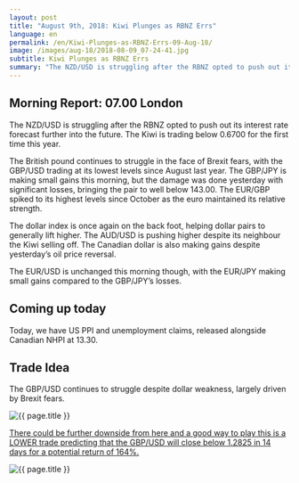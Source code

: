 ```yaml
---
layout: post
title: "August 9th, 2018: Kiwi Plunges as RBNZ Errs"
language: en
permalink: /en/Kiwi-Plunges-as-RBNZ-Errs-09-Aug-18/
image: /images/aug-18/2018-08-09_07-24-41.jpg
subtitle: Kiwi Plunges as RBNZ Errs
summary: "The NZD/USD is struggling after the RBNZ opted to push out its interest rate forecast further into the future. The Kiwi is trading below 0.6700 for the first time this year"
---
```

## Morning Report: 07.00 London

The NZD/USD is struggling after the RBNZ opted to push out its interest rate forecast further into the future. The Kiwi is trading below 0.6700 for the first time this year. 

The British pound continues to struggle in the face of Brexit fears, with the GBP/USD trading at its lowest levels since August last year. The GBP/JPY is making small gains this morning, but the damage was done yesterday with significant losses, bringing the pair to well below 143.00. The EUR/GBP spiked to its highest levels since October as the euro maintained its relative strength. 

The dollar index is once again on the back foot, helping dollar pairs to generally lift higher. The AUD/USD is pushing higher despite its neighbour the Kiwi selling off. The Canadian dollar is also making gains despite yesterday’s oil price reversal. 

The EUR/USD is unchanged this morning though, with the EUR/JPY making small gains compared to the GBP/JPY’s losses. 

## Coming up today

Today, we have US PPI and unemployment claims, released alongside Canadian NHPI at 13.30. 

## Trade Idea

The GBP/USD continues to struggle despite dollar weakness, largely driven by Brexit fears.

<img class="post-image" src="{{ site.url }}/images/aug-18/2018-08-09_07-24-41.jpg" alt="{{ page.title }}" title="{{ page.title }}">

<a href="%LINK%%?currency=GBP&market=forex&underlying=frxGBPUSD&formname=higherlower&duration_amount=14&duration_units=d&amount=10&amount_type=stake&expiry_type=duration&barrier=1.2825" target="_blank" rel="noopener noreferrer nofollow">There could be further downside from here and a good way to play this is a LOWER trade predicting that the GBP/USD will close below 1.2825 in 14 days for a potential return of 164%.</a>

<img class="post-image" src="{{ site.url }}/images/aug-18/2018-08-09_07-28-42.jpg" alt="{{ page.title }}" title="{{ page.title }}">

